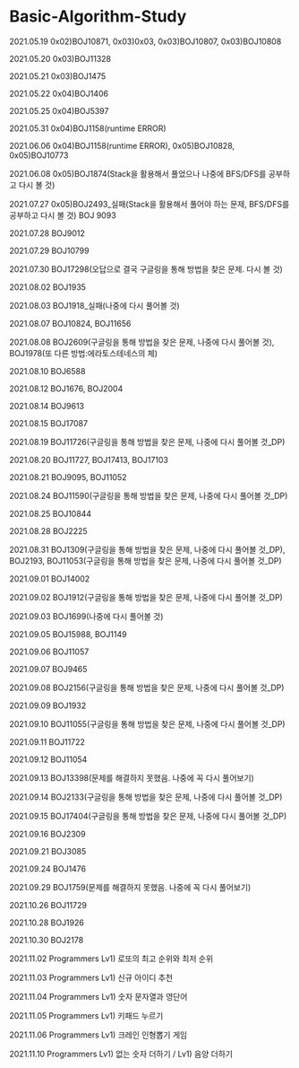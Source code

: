 # Basic-Algorithm-Study

2021.05.19 0x02)BOJ10871, 0x03)0x03, 0x03)BOJ10807, 0x03)BOJ10808

2021.05.20 0x03)BOJ11328

2021.05.21 0x03)BOJ1475

2021.05.22 0x04)BOJ1406

2021.05.25 0x04)BOJ5397

2021.05.31 0x04)BOJ1158(runtime ERROR)

2021.06.06 0x04)BOJ1158(runtime ERROR), 0x05)BOJ10828, 0x05)BOJ10773

2021.06.08 0x05)BOJ1874(Stack을 활용해서 풀었으나 나중에 BFS/DFS를 공부하고 다시 볼 것)

2021.07.27 0x05)BOJ2493_실패(Stack을 활용해서 풀어야 하는 문제, BFS/DFS를 공부하고 다시 볼 것)
           BOJ 9093
           
2021.07.28 BOJ9012

2021.07.29 BOJ10799

2021.07.30 BOJ17298(오답으로 결국 구글링을 통해 방법을 찾은 문제. 다시 볼 것)

2021.08.02 BOJ1935

2021.08.03 BOJ1918_실패(나중에 다시 풀어볼 것)

2021.08.07 BOJ10824, BOJ11656

2021.08.08 BOJ2609(구글링을 통해 방법을 찾은 문제, 나중에 다시 풀어볼 것), BOJ1978(또 다른 방법:에라토스테네스의 체)

2021.08.10 BOJ6588

2021.08.12 BOJ1676, BOJ2004

2021.08.14 BOJ9613

2021.08.15 BOJ17087

2021.08.19 BOJ11726(구글링을 통해 방법을 찾은 문제, 나중에 다시 풀어볼 것_DP)

2021.08.20 BOJ11727, BOJ17413, BOJ17103

2021.08.21 BOJ9095, BOJ11052

2021.08.24 BOJ11590(구글링을 통해 방법을 찾은 문제, 나중에 다시 풀어볼 것_DP)

2021.08.25 BOJ10844

2021.08.28 BOJ2225

2021.08.31 BOJ1309(구글링을 통해 방법을 찾은 문제, 나중에 다시 풀어볼 것_DP), BOJ2193, BOJ11053(구글링을 통해 방법을 찾은 문제, 나중에 다시 풀어볼 것_DP)

2021.09.01 BOJ14002

2021.09.02 BOJ1912(구글링을 통해 방법을 찾은 문제, 나중에 다시 풀어볼 것_DP)

2021.09.03 BOJ1699(나중에 다시 풀어볼 것)

2021.09.05 BOJ15988, BOJ1149

2021.09.06 BOJ11057

2021.09.07 BOJ9465

2021.09.08 BOJ2156(구글링을 통해 방법을 찾은 문제, 나중에 다시 풀어볼 것_DP)

2021.09.09 BOJ1932

2021.09.10 BOJ11055(구글링을 통해 방법을 찾은 문제, 나중에 다시 풀어볼 것_DP)

2021.09.11 BOJ11722

2021.09.12 BOJ11054

2021.09.13 BOJ13398(문제를 해결하지 못했음. 나중에 꼭 다시 풀어보기)

2021.09.14 BOJ2133(구글링을 통해 방법을 찾은 문제, 나중에 다시 풀어볼 것_DP)

2021.09.15 BOJ17404(구글링을 통해 방법을 찾은 문제, 나중에 다시 풀어볼 것_DP)

2021.09.16 BOJ2309

2021.09.21 BOJ3085

2021.09.24 BOJ1476

2021.09.29 BOJ1759(문제를 해결하지 못했음. 나중에 꼭 다시 풀어보기)

2021.10.26 BOJ11729

2021.10.28 BOJ1926

2021.10.30 BOJ2178

2021.11.02 Programmers Lv1) 로또의 최고 순위와 최저 순위

2021.11.03 Programmers Lv1) 신규 아이디 추천

2021.11.04 Programmers Lv1) 숫자 문자열과 영단어

2021.11.05 Programmers Lv1) 키패드 누르기

2021.11.06 Programmers Lv1) 크레인 인형뽑기 게임

2021.11.10 Programmers Lv1) 없는 숫자 더하기 / Lv1) 음양 더하기
